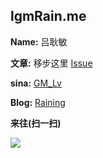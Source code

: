 
lgmRain.me
---------------------------------
<p><strong>Name:</strong> 吕耿敏  </p>
<p><strong>文章:</strong> 移步这里 <a href="https://github.com/lgmrain/lgmrain.github.com/issues">Issue</a></p>
<p><strong>sina:</strong> <a href="http://weibo.com/1822920502">GM_Lv</a> </p>
<p><strong>Blog:</strong> <a href="lgmrain.sinaapp.com">Raining</a> </p>
<p><strong>来往(扫一扫)</strong></p>
<img src="http://ww2.sinaimg.cn/mw690/6ca78f36jw1e9s4f6rg55j20b40hsjrz.jpg" />
